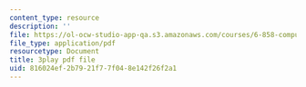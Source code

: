 ```yaml
---
content_type: resource
description: ''
file: https://ol-ocw-studio-app-qa.s3.amazonaws.com/courses/6-858-computer-systems-security-fall-2014/816024ef2b7921f77f048e142f26f2a1_2PO8h1pVW50.pdf
file_type: application/pdf
resourcetype: Document
title: 3play pdf file
uid: 816024ef-2b79-21f7-7f04-8e142f26f2a1
---
```

